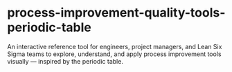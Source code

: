 # process-improvement-quality-tools-periodic-table
An interactive reference tool for engineers, project managers, and Lean Six Sigma teams to explore, understand, and apply process improvement tools visually — inspired by the periodic table.
